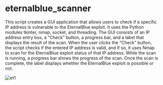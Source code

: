 # eternalblue_scanner

This script creates a GUI application that allows users to check if a specific IP address is vulnerable to the EternalBlue exploit. It uses the Python modules tkinter, nmap, socket, and threading. The GUI consists of an IP address entry box, a "Check" button, a progress bar, and a label that displays the result of the scan. When the user clicks the "Check" button, the script checks if the entered IP address is valid, and if so, it uses Nmap to scan for the EternalBlue exploit status of that IP address. While the scan is running, a progress bar shows the progress of the scan. Once the scan is complete, the label displays whether the EternalBlue exploit is possible or not.



![et1](https://user-images.githubusercontent.com/128103079/226227582-2b698e27-7c04-48d3-b897-cfbf76880ece.jpg)

